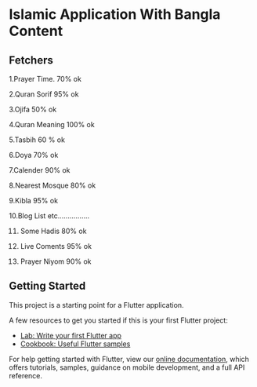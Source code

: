 # Islamic Application With Bangla Content

## Fetchers
   1.Prayer Time. 70% ok
   
   2.Quran Sorif 95% ok
   
   3.Ojifa 50% ok
   
   4.Quran Meaning 100% ok
   
   5.Tasbih 60 % ok
   
   6.Doya 70% ok
   
   7.Calender 90% ok
   
   8.Nearest Mosque 80% ok
   
   9.Kibla 95% ok
   
   10.Blog List etc................
   
   11. Some Hadis 80% ok
   
   12. Live Coments 95% ok
   
   13. Prayer Niyom 90% ok

## Getting Started

This project is a starting point for a Flutter application.

A few resources to get you started if this is your first Flutter project:

- [Lab: Write your first Flutter app](https://flutter.dev/docs/get-started/codelab)
- [Cookbook: Useful Flutter samples](https://flutter.dev/docs/cookbook)

For help getting started with Flutter, view our
[online documentation](https://flutter.dev/docs), which offers tutorials,
samples, guidance on mobile development, and a full API reference.

